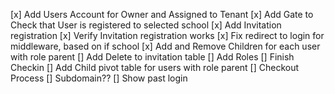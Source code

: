 [x] Add Users Account for Owner and Assigned to Tenant
[x] Add Gate to Check that User is registered to selected school
[x] Add Invitation registration
[x] Verify Invitation registration works
[x] Fix redirect to login for middleware, based on if school
[x] Add and Remove Children for each user with role parent
[] Add Delete to invitation table
[] Add Roles
[] Finish Checkin
[] Add Child pivot table for users with role parent
[] Checkout Process
[] Subdomain??
[] Show past login